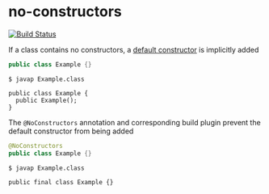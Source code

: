 # no-constructors

[![Build Status](https://img.shields.io/circleci/project/github/hunterwb/no-constructors.svg)](https://circleci.com/gh/hunterwb/no-constructors)

If a class contains no constructors, a [default constructor](https://docs.oracle.com/javase/specs/jls/se11/html/jls-8.html#jls-8.8.9) is implicitly added

```java
public class Example {}
```

```console
$ javap Example.class

public class Example {
  public Example();
}
```

The `@NoConstructors` annotation and corresponding build plugin prevent the default constructor from being added

```java
@NoConstructors
public class Example {}
```

```console
$ javap Example.class

public final class Example {}
```